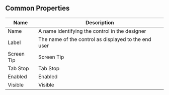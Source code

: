 ## Common Properties

Name|Description
---|---
Name|A name identifying the control in the designer
Label|The name of the control as displayed to the end user
Screen Tip|Screen Tip
Tab Stop|Tab Stop
Enabled|Enabled
Visible|Visible
